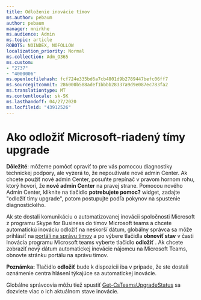 ```yaml
---
title: Odloženie inovácie tímov
ms.author: pebaum
author: pebaum
manager: mnirkhe
ms.audience: Admin
ms.topic: article
ROBOTS: NOINDEX, NOFOLLOW
localization_priority: Normal
ms.collection: Adm_O365
ms.custom:
- "2737"
- "4000006"
ms.openlocfilehash: fcf724e335bd6a7cb4801d9b2789447befc06ff7
ms.sourcegitcommit: 286000b588adef1bbbb28337a9d9e087ec783fa2
ms.translationtype: MT
ms.contentlocale: sk-SK
ms.lasthandoff: 04/27/2020
ms.locfileid: "43912526"
---
```

# <a name="how-to-postpone-the-microsoft-driven-teams-upgrade"></a>Ako odložiť Microsoft-riadený tímy upgrade

**Dôležité**: môžeme pomôcť opraviť to pre vás pomocou diagnostiky technickej podpory, ale vyzerá to, že nepoužívate nové admin Center. Ak chcete použiť nové admin Center, posuňte prepínač v pravom hornom rohu, ktorý hovorí, že **nové admin Center** na pravej strane. Pomocou nového Admin Center, kliknite na tlačidlo **potrebujete pomoc?** widget, zadajte "odložiť tímy upgrade", potom postupujte podľa pokynov na spustenie diagnostického.

Ak ste dostali komunikáciu o automatizovanej inovácii spoločnosti Microsoft z programu Skype for Business do tímov Microsoft teams a chcete automatickú inováciu odložiť na neskorší dátum, globálny správca sa môže prihlásiť na [portáli na správu tímov](https://admin.teams.microsoft.com/dashboard) a po výbere tlačidla **obnoviť stav** v časti Inovácia programu Microsoft teams vyberte tlačidlo **odložiť** . Ak chcete zobraziť nový dátum automatickej inovácie nájomcu na Microsoft Teams, obnovte stránku portálu na správu tímov.

**Poznámka:** Tlačidlo **odložiť** bude k dispozícii iba v prípade, že ste dostali oznámenie centra hlásení týkajúce sa automatickej inovácie. 

Globálne správcovia môžu tiež spustiť [Get-CsTeamsUpgradeStatus](https://docs.microsoft.com/powershell/module/skype/get-csteamsupgradestatus?view=skype-ps) sa dozviete viac o ich aktuálnom stave inovácie.
